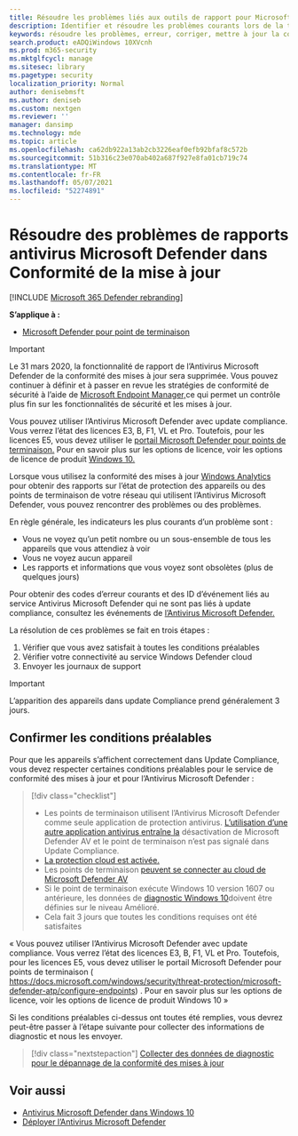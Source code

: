 ```yaml
---
title: Résoudre les problèmes liés aux outils de rapport pour Microsoft Defender AV
description: Identifier et résoudre les problèmes courants lors de la tentative de signalement de l’état de protection de l’Antivirus Microsoft Defender dans Update Compliance
keywords: résoudre les problèmes, erreur, corriger, mettre à jour la conformité, oms, surveiller, signaler, Microsoft Defender AV
search.product: eADQiWindows 10XVcnh
ms.prod: m365-security
ms.mktglfcycl: manage
ms.sitesec: library
ms.pagetype: security
localization_priority: Normal
author: denisebmsft
ms.author: deniseb
ms.custom: nextgen
ms.reviewer: ''
manager: dansimp
ms.technology: mde
ms.topic: article
ms.openlocfilehash: ca62db922a13ab2cb3226eaf0efb92bfaf8c572b
ms.sourcegitcommit: 51b316c23e070ab402a687f927e8fa01cb719c74
ms.translationtype: MT
ms.contentlocale: fr-FR
ms.lasthandoff: 05/07/2021
ms.locfileid: "52274891"
---
```

# <a name="troubleshoot-microsoft-defender-antivirus-reporting-in-update-compliance"></a>Résoudre des problèmes de rapports antivirus Microsoft Defender dans Conformité de la mise à jour

[!INCLUDE [Microsoft 365 Defender rebranding](../../includes/microsoft-defender.md)]


**S’applique à :**

- [Microsoft Defender pour point de terminaison](/microsoft-365/security/defender-endpoint/)

> [!IMPORTANT]
> Le 31 mars 2020, la fonctionnalité de rapport de l’Antivirus Microsoft Defender de la conformité des mises à jour sera supprimée. Vous pouvez continuer à définir et à passer en revue les stratégies de conformité de sécurité à l’aide de [Microsoft Endpoint Manager,](https://www.microsoft.com/microsoft-365/microsoft-endpoint-manager)ce qui permet un contrôle plus fin sur les fonctionnalités de sécurité et les mises à jour.

Vous pouvez utiliser l’Antivirus Microsoft Defender avec update compliance. Vous verrez l’état des licences E3, B, F1, VL et Pro. Toutefois, pour les licences E5, vous devez utiliser le [portail Microsoft Defender pour points de terminaison.](/windows/security/threat-protection/microsoft-defender-atp/configure-endpoints) Pour en savoir plus sur les options de licence, voir les options de licence de produit [Windows 10.](https://www.microsoft.com/licensing/product-licensing/windows10.aspx)

Lorsque vous utilisez la conformité des mises à jour [Windows Analytics](/windows/deployment/update/update-compliance-using#wdav-assessment) pour obtenir des rapports sur l’état de protection des appareils ou des points de terminaison de votre réseau qui utilisent l’Antivirus Microsoft Defender, vous pouvez rencontrer des problèmes ou des problèmes.

En règle générale, les indicateurs les plus courants d’un problème sont :
- Vous ne voyez qu’un petit nombre ou un sous-ensemble de tous les appareils que vous attendiez à voir
- Vous ne voyez aucun appareil
- Les rapports et informations que vous voyez sont obsolètes (plus de quelques jours)

Pour obtenir des codes d’erreur courants et des ID d’événement liés au service Antivirus Microsoft Defender qui ne sont pas liés à update compliance, consultez les événements de [l’Antivirus Microsoft Defender.](troubleshoot-microsoft-defender-antivirus.md) 

La résolution de ces problèmes se fait en trois étapes :

1. Vérifier que vous avez satisfait à toutes les conditions préalables
2. Vérifier votre connectivité au service Windows Defender cloud
3. Envoyer les journaux de support

>[!IMPORTANT]
>L’apparition des appareils dans update Compliance prend généralement 3 jours.


## <a name="confirm-prerequisites"></a>Confirmer les conditions préalables

Pour que les appareils s’affichent correctement dans Update Compliance, vous devez respecter certaines conditions préalables pour le service de conformité des mises à jour et pour l’Antivirus Microsoft Defender :

>[!div class="checklist"]
>- Les points de terminaison utilisent l’Antivirus Microsoft Defender comme seule application de protection antivirus. [L’utilisation d’une autre application antivirus entraîne la](microsoft-defender-antivirus-compatibility.md) désactivation de Microsoft Defender AV et le point de terminaison n’est pas signalé dans Update Compliance.
> - [La protection cloud est activée.](enable-cloud-protection-microsoft-defender-antivirus.md)
> - Les points de terminaison [peuvent se connecter au cloud de Microsoft Defender AV](configure-network-connections-microsoft-defender-antivirus.md#validate-connections-between-your-network-and-the-cloud)
> - Si le point de terminaison exécute Windows 10 version 1607 ou antérieure, les données de [diagnostic Windows 10](/windows/configuration/configure-windows-diagnostic-data-in-your-organization#enhanced-level)doivent être définies sur le niveau Amélioré.
> - Cela fait 3 jours que toutes les conditions requises ont été satisfaites

« Vous pouvez utiliser l’Antivirus Microsoft Defender avec update compliance. Vous verrez l’état des licences E3, B, F1, VL et Pro. Toutefois, pour les licences E5, vous devez utiliser le portail Microsoft Defender pour points de terminaison ( https://docs.microsoft.com/windows/security/threat-protection/microsoft-defender-atp/configure-endpoints) . Pour en savoir plus sur les options de licence, voir les options de licence de produit Windows 10 »

Si les conditions préalables ci-dessus ont toutes été remplies, vous devrez peut-être passer à l’étape suivante pour collecter des informations de diagnostic et nous les envoyer.

> [!div class="nextstepaction"]
> [Collecter des données de diagnostic pour le dépannage de la conformité des mises à jour](collect-diagnostic-data.md)  

## <a name="related-topics"></a>Voir aussi

- [Antivirus Microsoft Defender dans Windows 10](microsoft-defender-antivirus-in-windows-10.md)
- [Déployer l’Antivirus Microsoft Defender](deploy-manage-report-microsoft-defender-antivirus.md)